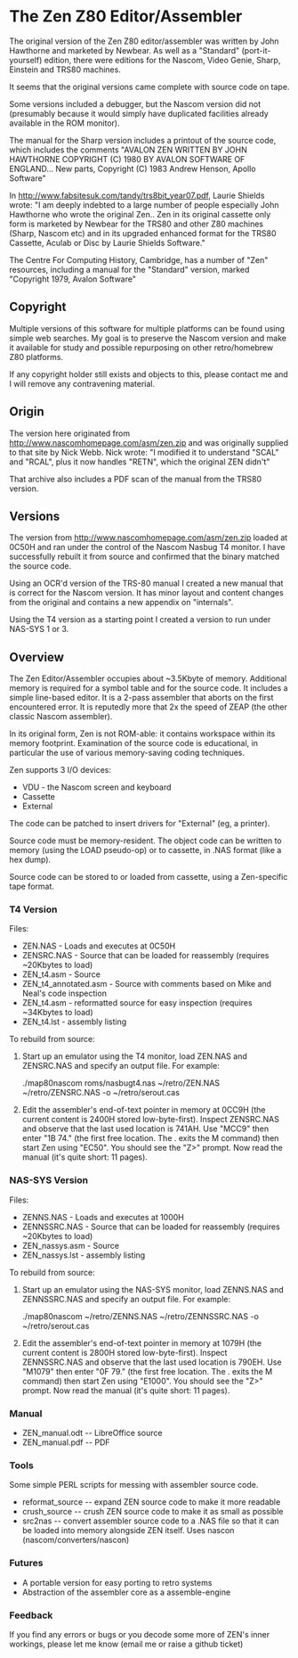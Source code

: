 # The Zen Z80 Editor/Assembler

The original version of the Zen Z80 editor/assembler was written by John
Hawthorne and marketed by Newbear. As well as a "Standard" (port-it-yourself)
edition, there were editions for the Nascom, Video Genie, Sharp, Einstein and
TRS80 machines.

It seems that the original versions came complete with source code on tape.

Some versions included a debugger, but the Nascom version did not (presumably
because it would simply have duplicated facilities already available in the ROM
monitor).

The manual for the Sharp version includes a printout of the source code, which
includes the comments "AVALON ZEN WRITTEN BY JOHN HAWTHORNE COPYRIGHT (C) 1980
BY AVALON SOFTWARE OF ENGLAND... New parts, Copyright (C) 1983 Andrew Henson,
Apollo Software"

In http://www.fabsitesuk.com/tandy/trs8bit_year07.pdf, Laurie Shields wrote: "I
am deeply indebted to a large number of people especially John Hawthorne who
wrote the original Zen.. Zen in its original cassette only form is marketed by
Newbear for the TRS80 and other Z80 machines (Sharp, Nascom etc) and in its
upgraded enhanced format for the TRS80 Cassette, Aculab or Disc by Laurie
Shields Software."

The Centre For Computing History, Cambridge, has a number of "Zen" resources,
including a manual for the "Standard" version, marked "Copyright 1979, Avalon
Software"

## Copyright

Multiple versions of this software for multiple platforms can be found using
simple web searches. My goal is to preserve the Nascom version and make it
available for study and possible repurposing on other retro/homebrew Z80
platforms.

If any copyright holder still exists and objects to this, please contact me and
I will remove any contravening material.

## Origin

The version here originated from http://www.nascomhomepage.com/asm/zen.zip and
was originally supplied to that site by Nick Webb. Nick wrote: "I modified it to
understand "SCAL" and "RCAL", plus it now handles "RETN", which the original ZEN
didn't"

That archive also includes a PDF scan of the manual from the TRS80 version.

## Versions

The version from http://www.nascomhomepage.com/asm/zen.zip loaded at 0C50H and
ran under the control of the Nascom Nasbug T4 monitor. I have successfully
rebuilt it from source and confirmed that the binary matched the source code.

Using an OCR'd version of the TRS-80 manual I created a new manual that is
correct for the Nascom version. It has minor layout and content changes from the
original and contains a new appendix on "internals".

Using the T4 version as a starting point I created a version to run under
NAS-SYS 1 or 3.

## Overview

The Zen Editor/Assembler occupies about ~3.5Kbyte of memory. Additional memory
is required for a symbol table and for the source code. It includes a simple
line-based editor. It is a 2-pass assembler that aborts on the first encountered
error. It is reputedly more that 2x the speed of ZEAP (the other classic Nascom
assembler).

In its original form, Zen is not ROM-able: it contains workspace within its
memory footprint. Examination of the source code is educational, in particular
the use of various memory-saving coding techniques.

Zen supports 3 I/O devices:

* VDU - the Nascom screen and keyboard
* Cassette
* External

The code can be patched to insert drivers for "External" (eg, a printer).

Source code must be memory-resident. The object code can be written to memory
(using the LOAD pseudo-op) or to cassette, in .NAS format (like a hex dump).

Source code can be stored to or loaded from cassette, using a Zen-specific tape
format.


### T4 Version

Files:

* ZEN.NAS - Loads and executes at 0C50H
* ZENSRC.NAS - Source that can be loaded for reassembly (requires ~20Kbytes to load)
* ZEN_t4.asm - Source
* ZEN_t4_annotated.asm - Source with comments based on Mike and Neal's code inspection
* ZEN_t4.asm - reformatted source for easy inspection (requires ~34Kbytes to load)
* ZEN_t4.lst - assembly listing

To rebuild from source:

1. Start up an emulator using the T4 monitor, load ZEN.NAS and ZENSRC.NAS and
specify an output file. For example:

    ./map80nascom roms/nasbugt4.nas ~/retro/ZEN.NAS ~/retro/ZENSRC.NAS  -o ~/retro/serout.cas


2. Edit the assembler's end-of-text pointer in memory at 0CC9H (the current
content is 2400H stored low-byte-first). Inspect ZENSRC.NAS and observe that the
last used location is 741AH. Use "MCC9" then enter "1B 74." (the first free
location. The . exits the M command) then start Zen using "EC50". You should see
the "Z>" prompt. Now read the manual (it's quite short: 11 pages).


### NAS-SYS Version

Files:

* ZENNS.NAS - Loads and executes at 1000H
* ZENNSSRC.NAS - Source that can be loaded for reassembly (requires ~20Kbytes to load)
* ZEN_nassys.asm - Source
* ZEN_nassys.lst - assembly listing

To rebuild from source:

1. Start up an emulator using the NAS-SYS monitor, load ZENNS.NAS and ZENNSSRC.NAS and
specify an output file. For example:

    ./map80nascom ~/retro/ZENNS.NAS ~/retro/ZENNSSRC.NAS  -o ~/retro/serout.cas


2. Edit the assembler's end-of-text pointer in memory at 1079H (the current
content is 2800H stored low-byte-first). Inspect ZENNSSRC.NAS and observe that
the last used location is 790EH. Use "M1079" then enter "0F 79." (the first free
location. The . exits the M command) then start Zen using "E1000". You should
see the "Z>" prompt. Now read the manual (it's quite short: 11 pages).


### Manual

* ZEN_manual.odt -- LibreOffice source
* ZEN_manual.pdf -- PDF


### Tools

Some simple PERL scripts for messing with assembler source code.


* reformat_source -- expand ZEN source code to make it more readable
* crush_source -- crush ZEN source code to make it as small as possible
* src2nas -- convert assembler source code to a .NAS file so that it can be loaded into memory alongside ZEN itself. Uses nascon (nascom/converters/nascon)

### Futures

* A portable version for easy porting to retro systems
* Abstraction of the assembler core as a assemble-engine

### Feedback

If you find any errors or bugs or you decode some more of ZEN's inner workings, please let me know (email me or raise a github ticket)